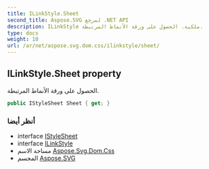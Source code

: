 ```yaml
---
title: ILinkStyle.Sheet
second_title: Aspose.SVG لمرجع .NET API
description: ILinkStyle ملكية. الحصول على ورقة الأنماط المرتبطة.
type: docs
weight: 10
url: /ar/net/aspose.svg.dom.css/ilinkstyle/sheet/
---
```

## ILinkStyle.Sheet property

الحصول على ورقة الأنماط المرتبطة.

```csharp
public IStyleSheet Sheet { get; }
```

### أنظر أيضا

* interface [IStyleSheet](../../istylesheet/)
* interface [ILinkStyle](../)
* مساحة الاسم [Aspose.Svg.Dom.Css](../../ilinkstyle/)
* المجسم [Aspose.SVG](../../../)


